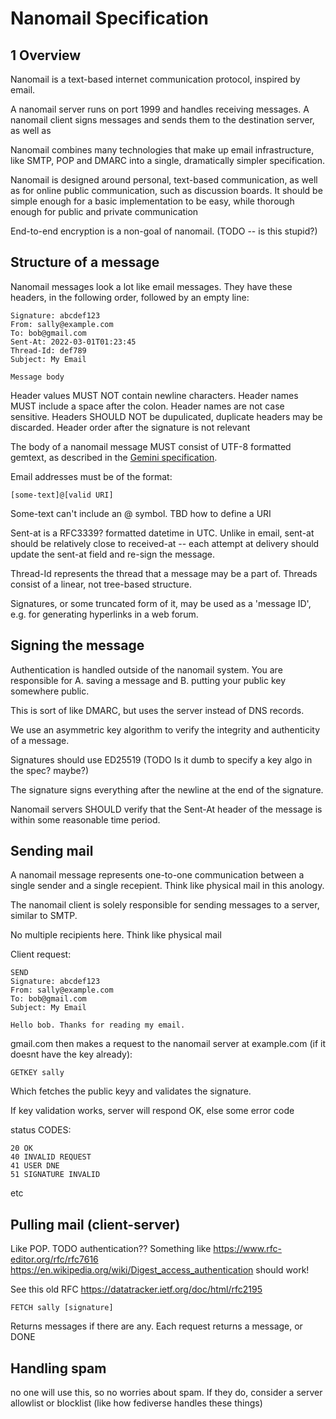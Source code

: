 Nanomail Specification
==============

1 Overview 
----------

Nanomail is a text-based internet communication protocol, inspired by email. 

A nanomail server runs on port 1999 and handles receiving messages. A nanomail
client signs messages and sends them to the destination server, as well as 

Nanomail combines many technologies that make up email infrastructure, like
SMTP, POP and DMARC into a single, dramatically simpler specification.

Nanomail is designed around personal, text-based communication, as well as for
online public communication, such as discussion boards. It should be simple
enough for a basic implementation to be easy, while thorough enough for public
and private communication

End-to-end encryption is a non-goal of nanomail. (TODO -- is this stupid?)

Structure of a message
---------------------

Nanomail messages look a lot like email messages. They have these
headers, in the following order, followed by an empty line:

```
Signature: abcdef123
From: sally@example.com
To: bob@gmail.com
Sent-At: 2022-03-01T01:23:45
Thread-Id: def789
Subject: My Email

Message body
```

Header values MUST NOT contain newline characters. Header names MUST include a
space after the colon. Header names are not case sensitive. Headers SHOULD NOT
be dupulicated, duplicate headers may be discarded. Header order after the
signature is not relevant

The body of a nanomail message MUST consist of UTF-8 formatted gemtext, as
described in the  [Gemini specification](https://gemini.circumlunar.space/docs/specification.gmi).

Email addresses must be of the format:

```
[some-text]@[valid URI]
```

Some-text can't include an @ symbol. TBD how to define a URI

Sent-at is a RFC3339? formatted datetime in UTC. Unlike in email, sent-at should be relatively close to received-at -- each attempt at delivery should update the sent-at field and re-sign the message.

Thread-Id represents the thread that a message may be a part of. Threads
consist of a linear, not tree-based structure.

Signatures, or some truncated form of it, may be used as a 'message ID', e.g.
for generating hyperlinks in a web forum.

Signing the message
------------------

Authentication is handled outside of the nanomail system. You are responsible for A. saving a message and B. putting your public key somewhere public.

This is sort of like DMARC, but uses the server instead of DNS records.

We use an asymmetric key algorithm to verify the integrity and
authenticity of a message.

Signatures should use ED25519 (TODO Is it dumb to specify a key algo in the spec? maybe?)

The signature signs everything after the newline at the end of the signature.

Nanomail servers SHOULD verify that the Sent-At header of the message is within
some reasonable time period.

Sending mail 
------------

A nanomail message represents one-to-one communication between a single sender
and a single recepient. Think like physical mail in this anology.

The nanomail client is solely responsible for sending messages to a server, similar to SMTP.

No multiple recipients here. Think like physical mail

Client request:

```
SEND
Signature: abcdef123
From: sally@example.com
To: bob@gmail.com
Subject: My Email

Hello bob. Thanks for reading my email.
```

gmail.com then makes a request to the nanomail server at example.com (if it doesnt have the key already):

```
GETKEY sally
```

Which fetches the public keyy and validates the signature.

If key validation works, server will respond OK, else some error code

status CODES:
```
20 OK
40 INVALID REQUEST
41 USER DNE
51 SIGNATURE INVALID
```

etc

Pulling mail (client-server)
---------------------------

Like POP. TODO authentication??  Something like https://www.rfc-editor.org/rfc/rfc7616 https://en.wikipedia.org/wiki/Digest_access_authentication should work!

See this old RFC https://datatracker.ietf.org/doc/html/rfc2195

```
FETCH sally [signature]
```

Returns messages if there are any. Each request returns a message, or DONE

Handling spam
-------------

no one will use this, so no worries about spam. If they do, consider a server
allowlist or blocklist (like how fediverse handles these things)
